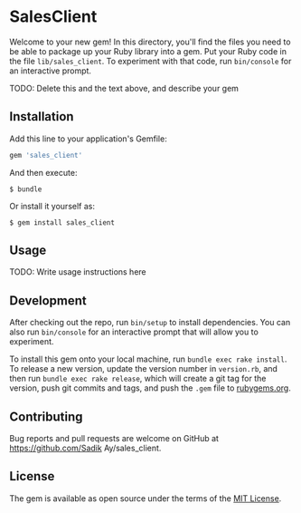 # SalesClient

Welcome to your new gem! In this directory, you'll find the files you need to be able to package up your Ruby library into a gem. Put your Ruby code in the file `lib/sales_client`. To experiment with that code, run `bin/console` for an interactive prompt.

TODO: Delete this and the text above, and describe your gem

## Installation

Add this line to your application's Gemfile:

```ruby
gem 'sales_client'
```

And then execute:

    $ bundle

Or install it yourself as:

    $ gem install sales_client

## Usage

TODO: Write usage instructions here

## Development

After checking out the repo, run `bin/setup` to install dependencies. You can also run `bin/console` for an interactive prompt that will allow you to experiment.

To install this gem onto your local machine, run `bundle exec rake install`. To release a new version, update the version number in `version.rb`, and then run `bundle exec rake release`, which will create a git tag for the version, push git commits and tags, and push the `.gem` file to [rubygems.org](https://rubygems.org).

## Contributing

Bug reports and pull requests are welcome on GitHub at https://github.com/Sadik Ay/sales_client.


## License

The gem is available as open source under the terms of the [MIT License](http://opensource.org/licenses/MIT).

